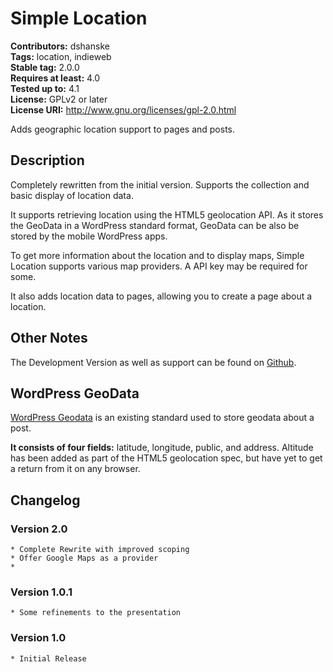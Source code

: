 # Simple Location #
**Contributors:** dshanske  
**Tags:** location, indieweb  
**Stable tag:** 2.0.0  
**Requires at least:** 4.0  
**Tested up to:** 4.1  
**License:** GPLv2 or later  
**License URI:** http://www.gnu.org/licenses/gpl-2.0.html  

Adds geographic location support to pages and posts.

## Description ##

Completely rewritten from the initial version. Supports the collection and basic display of location data. 

It supports retrieving location using the HTML5 geolocation API. As it stores the GeoData in a 
WordPress standard format, GeoData can be also be stored by the mobile WordPress apps.

To get more information about the location and to display maps, Simple Location supports various map providers. A API key may be required for some.

It also adds location data to pages, allowing you to create a page about a location.

## Other Notes ##

The Development Version as well as support can be found on [Github](https://github.com/dshanske/simple-location).


## WordPress GeoData ##

[WordPress Geodata](http://codex.wordpress.org/Geodata) is an existing standard
used to store geodata about a post.

**It consists of four fields:** latitude, longitude, public, and address. Altitude has been added as part of the HTML5 geolocation spec, but have yet to get a return from it on any browser.  

## Changelog ##

### Version 2.0 ###
	* Complete Rewrite with improved scoping
	* Offer Google Maps as a provider
	*  

### Version 1.0.1 ###
	* Some refinements to the presentation

### Version 1.0 ###
	* Initial Release


